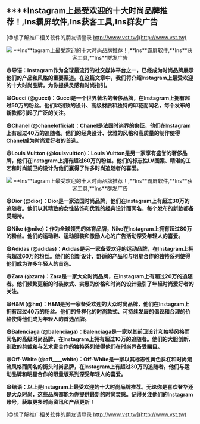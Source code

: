 ## ****Ins**tagram上最受欢迎的十大时尚品牌推荐！,**Ins**霸屏软件,**Ins**获客工具,**Ins**群发广告**

[😍想了解推广相关软件的朋友请登录 http://www.vst.tw](http://www.vst.tw)

 <center><img src="https://vst.tw/MP4/tuiguang/png/4.png" alt="**Ins**tagram上最受欢迎的十大时尚品牌推荐！,**Ins**霸屏软件,**Ins**获客工具,**Ins**群发广告"></center>

**😄导语：**Ins**tagram作为全球最流行的社交媒体平台之一，已经成为时尚品牌展示他们的产品和风格的重要渠道。在这篇文章中，我们将介绍**Ins**tagram上最受欢迎的十大时尚品牌，为你提供灵感和时尚指引。**

**😄Gucci (@gucci)：Gucci是一个世界著名的奢侈品牌，在**Ins**tagram上拥有超过50万的粉丝。他们以别致的设计、高级材质和独特的印花而闻名，每个发布的新款都引起了广泛的关注。**

**😄Chanel (@chanelofficial)：Chanel是法国时尚界的象征，他们在**Ins**tagram上有超过40万的追随者。他们的经典设计、优雅的风格和高质量的制作使得Chanel成为时尚爱好者的首选。**

**😄Louis Vuitton (@louisvuitton)：Louis Vuitton是另一家享有盛誉的奢侈品牌，他们在**Ins**tagram上拥有超过60万的粉丝。他们的标志性LV图案、精湛的工艺和时尚前卫的设计为他们赢得了许多时尚追随者的喜爱。**

 <center><img src="https://vst.tw/MP4/tuiguang/png/0.png" alt="**Ins**tagram上最受欢迎的十大时尚品牌推荐！,**Ins**霸屏软件,**Ins**获客工具,**Ins**群发广告"></center>

**😄Dior (@dior)：Dior是一家法国时尚品牌，他们在**Ins**tagram上有超过30万的追随者。他们以其精致的女性装饰和优雅的经典设计而闻名，每个发布的新款都备受期待。**

**😄Nike (@nike)：作为全球领先的体育品牌，Nike在**Ins**tagram上拥有超过80万的粉丝。他们的运动鞋、运动服装和激励人心的广告活动深受年轻人的喜爱。**

**😄Adidas (@adidas)：Adidas是另一家备受欢迎的运动品牌，在**Ins**tagram上拥有超过60万的粉丝。他们的创新设计、舒适的产品和与明星合作的独特系列使得他们成为许多年轻人的首选。**

**😄Zara (@zara)：Zara是一家大众时尚品牌，在**Ins**tagram上有超过20万的追随者。他们频繁更新的时装款式、实惠的价格和时尚的设计吸引了年轻时尚爱好者的关注。**

**😄H&M (@hm)：H&M是另一家备受欢迎的大众时尚品牌，他们在**Ins**tagram上拥有超过40万的粉丝。他们的多样化的时尚款式、可持续发展的倡议和合理的价格使得他们成为年轻人的首选品牌。**

**😄Balenciaga (@balenciaga)：Balenciaga是一家以其前卫设计和独特风格而闻名的高级时尚品牌，在**Ins**tagram上拥有超过10万的追随者。他们的大胆创新、别致的剪裁和与艺术家合作的独特系列使得他们在时尚界备受瞩目。**

**😄Off-White (@off____white)：Off-White是一家以其标志性黄色斜杠和时尚潮流风格而闻名的街头时尚品牌，在**Ins**tagram上有超过30万的追随者。他们与运动品牌和明星合作的限量版系列深受年轻人的喜爱。**

**😄结语：以上是**Ins**tagram上最受欢迎的十大时尚品牌推荐。无论你是喜欢奢华还是大众时尚，这些品牌都能为你提供最新的时尚灵感。记得关注他们的**Ins**tagram账号，获取更多时尚资讯和产品更新！**

[😍想了解推广相关软件的朋友请登录 http://www.vst.tw](http://www.vst.tw)



